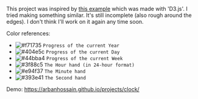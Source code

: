 This project was inspired by [this example](http://bl.ocks.org/mbostock/1096355) which was made with 'D3.js'. I tried making something similar. It's still incomplete (also rough around the edges). I don't think I'll work on it again any time soon.

Color references:

- ![#f71735](https://placehold.it/15/f71735/000000?text=+) `Progress of the current Year`
- ![#404e5c](https://placehold.it/15/404e5c/000000?text=+) `Progress of the current Day`
- ![#44bba4](https://placehold.it/15/44bba4/000000?text=+) `Progress of the current Week`
- ![#3f88c5](https://placehold.it/15/3f88c5/000000?text=+) `The Hour hand (in 24-hour format)`
- ![#e94f37](https://placehold.it/15/e94f37/000000?text=+) `The Minute hand`
- ![#393e41](https://placehold.it/15/393e41/000000?text=+) `The Second hand`

Demo: https://arbanhossain.github.io/projects/clock/
